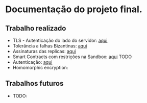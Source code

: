 # Documentação do projeto final.

## Trabalho realizado
* TLS - Autenticação do lado do servidor: [aqui](../../../Server#configurações-tls-wa1)
* Tolerância a falhas Bizantinas: [aqui](../../../Server#garantias-para-tolerância-a-servidores-bizantinos)
* Assinaturas das replicas: [aqui](../../../Server#receção-das-respostas-assinadas-das-réplicas-postman)
* Smart Contracts com restrições na Sandbox: [aqui](../../../Server#smart-contracts) TODO
* Autenticação: [aqui](../../../Server/Documentation/AUTHENTICATION.md)
* Homomorphic encryption: 

## Trabalhos futuros
* TODO:
